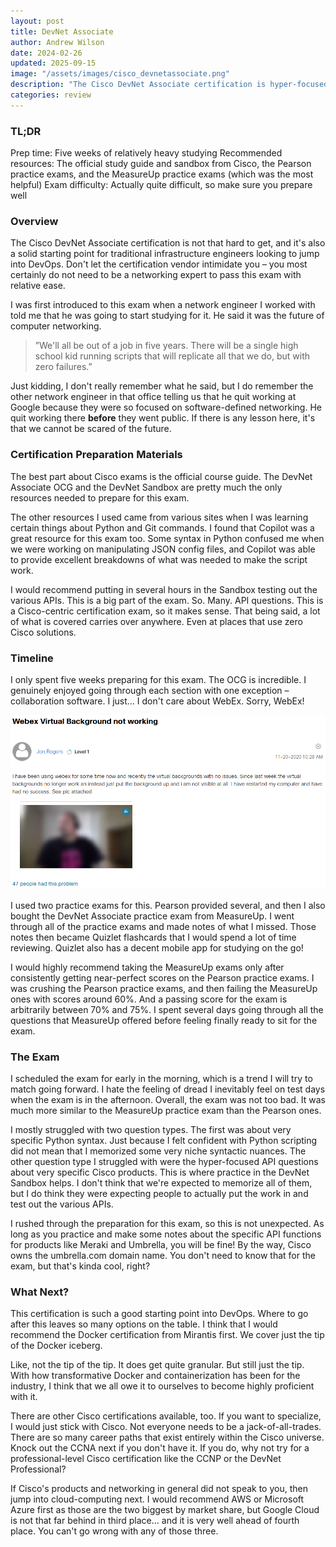 ```yaml
---
layout: post
title: DevNet Associate
author: Andrew Wilson
date: 2024-02-26
updated: 2025-09-15
image: "/assets/images/cisco_devnetassociate.png"
description: "The Cisco DevNet Associate certification is hyper-focused on API development, functionality, troubleshooting, and use cases. The certification exam also covers DevOps methodology and common DevOps tools, along with a lot of information about specific Cisco products that we are expected to know fairly well."
categories: review
---
```

### TL;DR
Prep time: Five weeks of relatively heavy studying
Recommended resources: The official study guide and sandbox from Cisco, the Pearson practice exams, and the MeasureUp practice exams (which was the most helpful)
Exam difficulty: Actually quite difficult, so make sure you prepare well

### Overview
The Cisco DevNet Associate certification is not that hard to get, and it's also a solid starting point for traditional infrastructure engineers looking to jump into DevOps. Don't let the certification vendor intimidate you – you most certainly do not need to be a networking expert to pass this exam with relative ease.

I was first introduced to this exam when a network engineer I worked with told me that he was going to start studying for it. He said it was the future of computer networking. 

>”We'll all be out of a job in five years. There will be a single high school kid running scripts that will replicate all that we do, but with zero failures.”

Just kidding, I don't really remember what he said, but I do remember the other network engineer in that office telling us that he quit working at Google because they were so focused on software-defined networking. He quit working there **before** they went public. If there is any lesson here, it's that we cannot be scared of the future.

### Certification Preparation Materials
The best part about Cisco exams is the official course guide. The DevNet Associate OCG and the DevNet Sandbox are pretty much the only resources needed to prepare for this exam.

The other resources I used came from various sites when I was learning certain things about Python and Git commands. I found that Copilot was a great resource for this exam too. Some syntax in Python confused me when we were working on manipulating JSON config files, and Copilot was able to provide excellent breakdowns of what was needed to make the script work.

I would recommend putting in several hours in the Sandbox testing out the various APIs. This is a big part of the exam. So. Many. API questions. This is a Cisco-centric certification exam, so it makes sense. That being said, a lot of what is covered carries over anywhere. Even at places that use zero Cisco solutions.

### Timeline
I only spent five weeks preparing for this exam. The OCG is incredible. I genuinely enjoyed going through each section with one exception – collaboration software. I just… I don't care about WebEx. Sorry, WebEx!
<div class="post-image">
<img src="/assets/images/webex.png" class="img-responsive" alt="Post Image">
</div>
<br>
I used two practice exams for this. Pearson provided several, and then I also bought the DevNet Associate practice exam from MeasureUp. I went through all of the practice exams and made notes of what I missed. Those notes then became Quizlet flashcards that I would spend a lot of time reviewing. Quizlet also has a decent mobile app for studying on the go!

I would highly recommend taking the MeasureUp exams only after consistently getting near-perfect scores on the Pearson practice exams. I was crushing the Pearson practice exams, and then failing the MeasureUp ones with scores around 60%. And a passing score for the exam is arbitrarily between 70% and 75%. I spent several days going through all the questions that MeasureUp offered before feeling finally ready to sit for the exam.

### The Exam
I scheduled the exam for early in the morning, which is a trend I will try to match going forward. I hate the feeling of dread I inevitably feel on test days when the exam is in the afternoon. Overall, the exam was not too bad. It was much more similar to the MeasureUp practice exam than the Pearson ones.

I mostly struggled with two question types. The first was about very specific Python syntax. Just because I felt confident with Python scripting did not mean that I memorized some very niche syntactic nuances. The other question type I struggled with were the hyper-focused API questions about very specific Cisco products. This is where practice in the DevNet Sandbox helps. I don't think that we're expected to memorize all of them, but I do think they were expecting people to actually put the work in and test out the various APIs.

I rushed through the preparation for this exam, so this is not unexpected. As long as you practice and make some notes about the specific API functions for products like Meraki and Umbrella, you will be fine! By the way, Cisco owns the umbrella.com domain name. You don't need to know that for the exam, but that's kinda cool, right?

### What Next?
This certification is such a good starting point into DevOps. Where to go after this leaves so many options on the table. I think that I would recommend the Docker certification from Mirantis first. We cover just the tip of the Docker iceberg. 

Like, not the tip of the tip. It does get quite granular. But still just the tip. With how transformative Docker and containerization has been for the industry, I think that we all owe it to ourselves to become highly proficient with it.

There are other Cisco certifications available, too. If you want to specialize, I would just stick with Cisco. Not everyone needs to be a jack-of-all-trades. There are so many career paths that exist entirely within the Cisco universe. Knock out the CCNA next if you don't have it. If you do, why not try for a professional-level Cisco certification like the CCNP or the DevNet Professional?

If Cisco's products and networking in general did not speak to you, then jump into cloud-computing next. I would recommend AWS or Microsoft Azure first as those are the two biggest by market share, but Google Cloud is not that far behind in third place… and it is very well ahead of fourth place. You can't go wrong with any of those three.
					